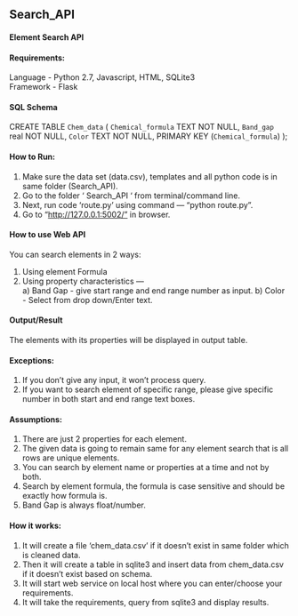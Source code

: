 ## Search_API 

#### Element Search API 

#### Requirements: 
Language - Python 2.7, Javascript, HTML, SQLite3  
Framework - Flask  


#### SQL Schema 

CREATE TABLE `Chem_data` ( 
	`Chemical_formula` TEXT NOT NULL, 
	`Band_gap` real NOT NULL, 
	`Color` TEXT NOT NULL, 
	PRIMARY KEY (`Chemical_formula`) 
);



#### How to Run: 

1. Make sure the data set (data.csv), templates and all python code is in same folder (Search_API).  
2. Go to the folder ‘ Search_API ‘ from terminal/command line. 
3. Next, run code ‘route.py’ using command — “python route.py”. 
4. Go to “http://127.0.0.1:5002/” in browser. 


#### How to use Web API  

You can search elements in 2 ways: 
1. Using element Formula 
2. Using property characteristics —  
     a) Band Gap - give start range and end range number as input. 
     b) Color - Select from drop down/Enter text.  


#### Output/Result 
The elements with its properties will be displayed in output table. 

#### Exceptions: 
1. If you don’t give any input, it won’t process query. 
2. If you want to search element of specific range, please give specific number in both start and end range text boxes. 

#### Assumptions: 

1. There are just 2 properties for each element. 
2. The given data is going to remain same for any element search that is all rows are unique elements. 
3. You can search by element name or properties at a time and not by both. 
4. Search by element formula, the formula is case sensitive and should be exactly how formula is. 
5. Band Gap is always float/number. 

#### How it works: 

1. It will create a file ‘chem_data.csv’ if it doesn’t exist in same folder which is cleaned data.  
2. Then it will create a table in sqlite3 and insert data from chem_data.csv if it doesn’t exist based on schema. 
3. It will start web service on local host where you can enter/choose your requirements. 
4. It will take the requirements, query from sqlite3 and display results. 

